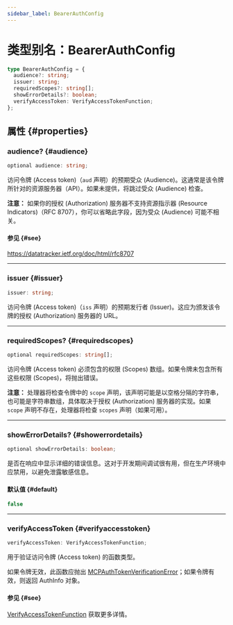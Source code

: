 ```yaml
---
sidebar_label: BearerAuthConfig
---
```


# 类型别名：BearerAuthConfig

```ts
type BearerAuthConfig = {
  audience?: string;
  issuer: string;
  requiredScopes?: string[];
  showErrorDetails?: boolean;
  verifyAccessToken: VerifyAccessTokenFunction;
};
```

## 属性 {#properties}

### audience? {#audience}

```ts
optional audience: string;
```

访问令牌 (Access token)（`aud` 声明）的预期受众 (Audience)。这通常是该令牌所针对的资源服务器（API）。如果未提供，将跳过受众 (Audience) 检查。

**注意：** 如果你的授权 (Authorization) 服务器不支持资源指示器 (Resource Indicators)（RFC 8707），你可以省略此字段，因为受众 (Audience) 可能不相关。

#### 参见 {#see}

https://datatracker.ietf.org/doc/html/rfc8707

***

### issuer {#issuer}

```ts
issuer: string;
```

访问令牌 (Access token)（`iss` 声明）的预期发行者 (Issuer)。这应为颁发该令牌的授权 (Authorization) 服务器的 URL。

***

### requiredScopes? {#requiredscopes}

```ts
optional requiredScopes: string[];
```

访问令牌 (Access token) 必须包含的权限 (Scopes) 数组。如果令牌未包含所有这些权限 (Scopes)，将抛出错误。

**注意：** 处理器将检查令牌中的 `scope` 声明，该声明可能是以空格分隔的字符串，也可能是字符串数组，具体取决于授权 (Authorization) 服务器的实现。如果 `scope` 声明不存在，处理器将检查 `scopes` 声明（如果可用）。

***

### showErrorDetails? {#showerrordetails}

```ts
optional showErrorDetails: boolean;
```

是否在响应中显示详细的错误信息。这对于开发期间调试很有用，但在生产环境中应禁用，以避免泄露敏感信息。

#### 默认值 {#default}

```ts
false
```

***

### verifyAccessToken {#verifyaccesstoken}

```ts
verifyAccessToken: VerifyAccessTokenFunction;
```

用于验证访问令牌 (Access token) 的函数类型。

如果令牌无效，此函数应抛出 [MCPAuthTokenVerificationError](/references/js/classes/MCPAuthTokenVerificationError.md)；如果令牌有效，则返回 AuthInfo 对象。

#### 参见 {#see}

[VerifyAccessTokenFunction](/references/js/type-aliases/VerifyAccessTokenFunction.md) 获取更多详情。
